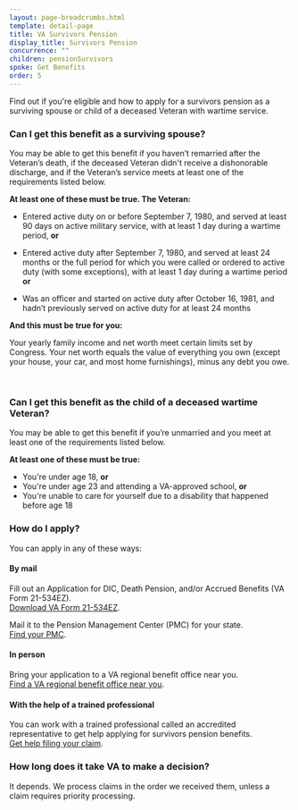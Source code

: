 ```yaml
---
layout: page-breadcrumbs.html
template: detail-page
title: VA Survivors Pension
display_title: Survivors Pension
concurrence: ""
children: pensionSurvivors
spoke: Get Benefits
order: 5
---
```


<div class="va-introtext">

Find out if you're eligible and how to apply for a survivors pension as a surviving spouse or child of a deceased Veteran with wartime service.

</div>

<div class="feature" markdown=“1”>

### Can I get this benefit as a surviving spouse?

You may be able to get this benefit if you haven’t remarried after the Veteran’s death, if the deceased Veteran didn't receive a dishonorable discharge, and if the Veteran’s service meets at least one of the requirements listed below.

**At least one of these must be true. The Veteran:**

- Entered active duty on or before September 7, 1980, and served at least 90 days on active military service, with at least 1 day during a wartime period, **or**

- Entered active duty after September 7, 1980, and served at least 24 months or the full period for which you were called or ordered to active duty (with some exceptions), with at least 1 day during a wartime period **or**

- Was an officer and started on active duty after October 16, 1981, and hadn’t previously served on active duty for at least 24 months

**And this must be true for you:**

Your yearly family income and net worth meet certain limits set by Congress. Your net worth equals the value of everything you own (except your house, your car, and most home furnishings), minus any debt you owe.

<br>

### Can I get this benefit as the child of a deceased wartime Veteran?

You may be able to get this benefit if you’re unmarried and you meet at least one of the requirements listed below.

**At least one of these must be true:**

- You're under age 18, **or**
- You're under age 23 and attending a VA-approved school, **or**
- You're unable to care for yourself due to a disability that happened before age 18

</div>

### How do I apply?

You can apply in any of these ways:

#### By mail

Fill out an Application for DIC, Death Pension, and/or Accrued Benefits (VA Form 21-534EZ). <br>
[Download VA Form 21-534EZ](https://www.vba.va.gov/pubs/forms/VBA-21P-534EZ-ARE.pdf).

Mail it to the Pension Management Center (PMC) for your state. <br>
[Find your PMC](/pension/pension-management-centers/).

#### In person

Bring your application to a VA regional benefit office near you. <br>
[Find a VA regional benefit office near you](/find-locations/?facilityType=benefits).


#### With the help of a trained professional

You can work with a trained professional called an accredited representative to get help applying for survivors pension benefits. <br>
[Get help filing your claim](/disability/get-help-filing-claim/).

### How long does it take VA to make a decision?

It depends. We process claims in the order we received them, unless a claim requires priority processing.
